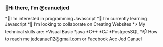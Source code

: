 ### 👋Hi there, I’m @canueljed
*👀 I’m interested in programming Javascript 
*🌱 I’m currently learning Javascript
*💞️ I’m looking to collaborate on Creating Websites
*⚡ My technical skills are:
*Visual Basic
*java
*C++
*C#
*PostgresSQL
*📫 How to reach me jedcanuel12@gmail.com or Facebook Acc Jed Canuel 
